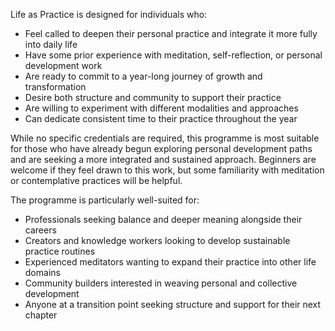 Life as Practice is designed for individuals who:

-   Feel called to deepen their personal practice and integrate it more fully into daily life
-   Have some prior experience with meditation, self-reflection, or personal development work
-   Are ready to commit to a year-long journey of growth and transformation
-   Desire both structure and community to support their practice
-   Are willing to experiment with different modalities and approaches
-   Can dedicate consistent time to their practice throughout the year

While no specific credentials are required, this programme is most suitable for those who have already begun exploring personal development paths and are seeking a more integrated and sustained approach. Beginners are welcome if they feel drawn to this work, but some familiarity with meditation or contemplative practices will be helpful.

The programme is particularly well-suited for:

-   Professionals seeking balance and deeper meaning alongside their careers
-   Creators and knowledge workers looking to develop sustainable practice routines
-   Experienced meditators wanting to expand their practice into other life domains
-   Community builders interested in weaving personal and collective development
-   Anyone at a transition point seeking structure and support for their next chapter